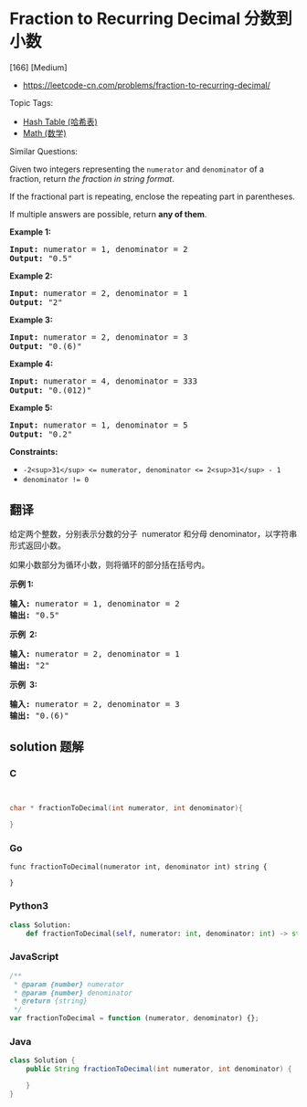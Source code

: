 # Fraction to Recurring Decimal 分数到小数

[166] [Medium]

- https://leetcode-cn.com/problems/fraction-to-recurring-decimal/

Topic Tags:

- [Hash Table (哈希表)](https://leetcode-cn.com/tag/hash-table/)
- [Math (数学)](https://leetcode-cn.com/tag/math/)

Similar Questions:

Given two integers representing the `numerator` and `denominator` of a fraction, return _the fraction in string format_.

If the fractional part is repeating, enclose the repeating part in parentheses.

If multiple answers are possible, return **any of them**.

**Example 1:**

<pre><strong>Input:</strong> numerator = 1, denominator = 2
<strong>Output:</strong> "0.5"
</pre>

**Example 2:**

<pre><strong>Input:</strong> numerator = 2, denominator = 1
<strong>Output:</strong> "2"
</pre>

**Example 3:**

<pre><strong>Input:</strong> numerator = 2, denominator = 3
<strong>Output:</strong> "0.(6)"
</pre>

**Example 4:**

<pre><strong>Input:</strong> numerator = 4, denominator = 333
<strong>Output:</strong> "0.(012)"
</pre>

**Example 5:**

<pre><strong>Input:</strong> numerator = 1, denominator = 5
<strong>Output:</strong> "0.2"
</pre>

**Constraints:**

- `-2<sup>31</sup> <= numerator, denominator <= 2<sup>31</sup> - 1`
- `denominator != 0`

## 翻译

给定两个整数，分别表示分数的分子  numerator 和分母 denominator，以字符串形式返回小数。

如果小数部分为循环小数，则将循环的部分括在括号内。

**示例 1:**

<pre><strong>输入:</strong> numerator = 1, denominator = 2
<strong>输出:</strong> "0.5"
</pre>

**示例  2:**

<pre><strong>输入:</strong> numerator = 2, denominator = 1
<strong>输出:</strong> "2"</pre>

**示例  3:**

<pre><strong>输入:</strong> numerator = 2, denominator = 3
<strong>输出: </strong>"0.(6)"
</pre>

## solution 题解

### C

```c


char * fractionToDecimal(int numerator, int denominator){

}
```

### Go

```golang
func fractionToDecimal(numerator int, denominator int) string {

}
```

### Python3

```python
class Solution:
    def fractionToDecimal(self, numerator: int, denominator: int) -> str:
```

### JavaScript

```javascript
/**
 * @param {number} numerator
 * @param {number} denominator
 * @return {string}
 */
var fractionToDecimal = function (numerator, denominator) {};
```

### Java

```java
class Solution {
    public String fractionToDecimal(int numerator, int denominator) {

    }
}
```
